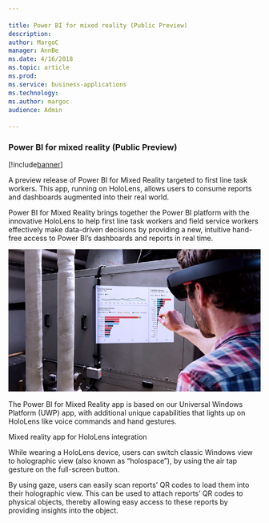 ```yaml
---

title: Power BI for mixed reality (Public Preview)
description: 
author: MargoC
manager: AnnBe
ms.date: 4/16/2018
ms.topic: article
ms.prod: 
ms.service: business-applications
ms.technology: 
ms.author: margoc
audience: Admin

---
```

### Power BI for mixed reality (Public Preview)

[!include[banner](../../includes/banner.md)]




A preview release of Power BI for Mixed Reality targeted to first line task
workers. This app, running on HoloLens, allows users to consume reports and
dashboards augmented into their real world.

Power BI for Mixed Reality brings together the Power BI platform with the
innovative HoloLens to help first line task workers and field service workers
effectively make data-driven decisions by providing a new, intuitive hand-free
access to Power BI’s dashboards and reports in real time.

![Concept photo of a man in a HoloLens headset using a mixed reality app for Power BI integration](media/power-bi-for-mixed-reality-public-preview-1.jpg "Concept photo of a man in a HoloLens headset using a mixed reality app for Power BI integration")
<!-- Picture 1 -->
The Power BI for Mixed Reality app
is based on our Universal Windows Platform (UWP) app, with additional unique
capabilities that lights up on HoloLens like voice commands and hand gestures.

Mixed reality app for HoloLens integration

While wearing a HoloLens device, users can switch classic Windows view to
holographic view (also known as “holospace”), by using the air tap gesture on
the full-screen button.

By using gaze, users can easily scan reports’ QR codes to load them into their
holographic view. This can be used to attach reports’ QR codes to physical
objects, thereby allowing easy access to these reports by providing insights
into the object.
